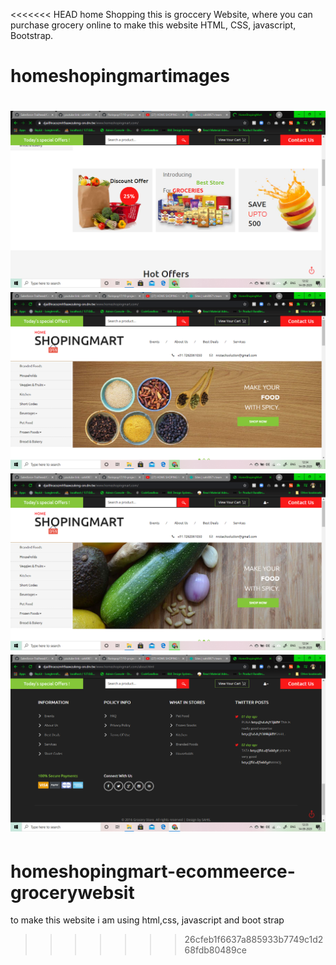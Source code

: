 <<<<<<< HEAD
home Shopping this is groccery Website, where you can purchase grocery online
 to make this website HTML, CSS, javascript, Bootstrap.
 # homeshopingmartimages
![ homeshoppingmart project](grocer1.png) 
![ homeshoppingmart project](grocer2.png)
![ homeshoppingmart project](grocer3.png )
![ homeshoppingmart project](grocer4.png) 
=======
# homeshopingmart-ecommeerce-grocerywebsit
to make this website i am using html,css, javascript and boot strap 
>>>>>>> 26cfeb1f6637a885933b7749c1d268fdb80489ce
